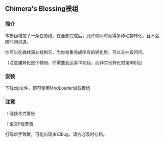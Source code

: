## Chimera's Blessing模组

### 简介

本模组增加了一条任务线，在全部完成后，允许你同时获得多种动物转化，且不会随时间消退。

你可以在森林深处找到它，当你收集完成所有的转化后，可以去神殿问问。

（注意猫转化这个特例，你需要到达第10阶段，而非其他转化的第6阶段）

### 安装

下载zip文件，即可使用ModLoader加载模组

### 注意

！低技术力警告

！语文F级警告

打码新手致歉，可能出现未知bug，请务必及时存档。
